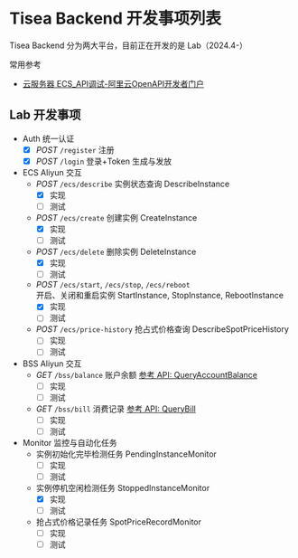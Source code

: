 # Tisea Backend 开发事项列表

Tisea Backend 分为两大平台，目前正在开发的是 Lab（2024.4-）

常用参考

- [云服务器 ECS_API调试-阿里云OpenAPI开发者门户](https://api.aliyun.com/api/Ecs/2014-05-26)

## Lab 开发事项

- Auth 统一认证
  - [x] *POST* `/register` 注册
  - [x] *POST* `/login` 登录+Token 生成与发放
- ECS Aliyun 交互
  - *POST* `/ecs/describe` 实例状态查询 DescribeInstance
      - [x] 实现
      - [ ] 测试
  - *POST* `/ecs/create` 创建实例 CreateInstance
    - [x] 实现
    - [ ] 测试
  - *POST* `/ecs/delete` 删除实例 DeleteInstance
    - [x] 实现
    - [ ] 测试
  - *POST* `/ecs/start`, `/ecs/stop`, `/ecs/reboot` <br/> 开启、关闭和重启实例 StartInstance, StopInstance, RebootInstance
    - [x] 实现
    - [ ] 测试
  - *POST* `/ecs/price-history` 抢占式价格查询 DescribeSpotPriceHistory
    - [ ] 实现
    - [ ] 测试
- BSS Aliyun 交互
  - *GET* `/bss/balance` 账户余额 [参考 API: QueryAccountBalance](https://api.aliyun.com/api/BssOpenApi/2017-12-14/QueryAccountBalance)
    - [ ] 实现
    - [ ] 测试
  - *GET* `/bss/bill` 消费记录 [参考 API: QueryBill](https://api.aliyun.com/api/BssOpenApi/2017-12-14/QueryBill)
    - [ ] 实现
    - [ ] 测试
- Monitor 监控与自动化任务
  - 实例初始化完毕检测任务 PendingInstanceMonitor
    - [ ] 实现
    - [ ] 测试
  - 实例停机空闲检测任务 StoppedInstanceMonitor
    - [x] 实现
    - [ ] 测试
  - 抢占式价格记录任务 SpotPriceRecordMonitor
    - [ ] 实现
    - [ ] 测试